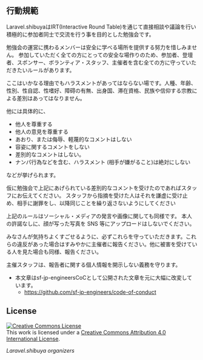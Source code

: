 ## 行動規範

Laravel.shibuyaはIRT(Interactive Round Table)を通じて直接相談や議論を行い積極的に参加者同士で交流を行う事を目的とした勉強会です。

勉強会の運営に携わるメンバーは安全に学べる場所を提供する努力を惜しみません。
参加していただく全ての方にとっての安全な場作りのため、参加者、登壇者、スポンサー、ボランティア・スタッフ、主催者を含む全ての方に守っていただきたいルールがあります。

ここはいかなる理由でもハラスメントがあってはならない場です。人種、年齢、性別、性自認、性嗜好、障碍の有無、出身国、滞在資格、民族や信仰する宗教による差別はあってはなりません。

他には具体的に、

- 他人を尊重する
- 他人の意見を尊重する
- あおり、または侮辱、軽蔑的なコメントはしない
- 容姿に関するコメントをしない
- 差別的なコメントはしない。
- ナンパ行為などを含む、ハラスメント (相手が嫌がること)は絶対にしない

などが挙げられます。

仮に勉強会で上記にあげられている差別的なコメントを受けたのであればスタッフにお伝えてください。
スタッフから指摘を受けた人はそれを謙虚に受け止め、相手に謝罪をし、以降同じことを繰り返さないようにしてください

上記のルールはソーシャル・メディアの発言や画像に関しても同様です。
本人の許諾なしに、顔が写った写真を SNS 等にアップロードはしないでください。

みなさんが気持ちよくすごせるように、必ずこれらを守っていただきます。これらの違反があった場合はすみやかに主催者に報告ください。他に被害を受けている人を見た場合も同様、報告ください。

主催スタッフは、報告者に関する個人情報を開示しない義務を守ります。

- 本文章はsf-jp-engineersCoCとして公開された文章を元に大幅に改変しています。
  - https://github.com/sf-jp-engineers/code-of-conduct

## License

<a rel="license" href="http://creativecommons.org/licenses/by/4.0/"><img alt="Creative Commons License" style="border-width:0" src="https://i.creativecommons.org/l/by/4.0/88x31.png" /></a><br />This work is licensed under a <a rel="license" href="http://creativecommons.org/licenses/by/4.0/">Creative Commons Attribution 4.0 International License</a>.

*Laravel.shibuya organizers*
